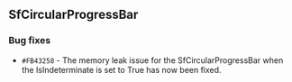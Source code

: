## SfCircularProgressBar

### Bug fixes

- `#FB43258` - The memory leak issue for the SfCircularProgressBar when the IsIndeterminate is set to True has now been fixed.